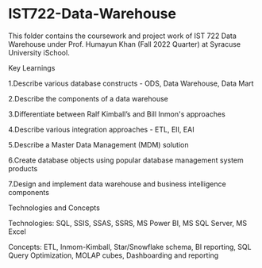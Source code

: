 # IST722-Data-Warehouse
This folder contains the coursework and project work of IST 722 Data Warehouse under Prof. Humayun Khan (Fall 2022 Quarter) at Syracuse University iSchool.

Key Learnings

  1.Describe various database constructs - ODS, Data Warehouse, Data Mart
  
  2.Describe the components of a data warehouse
  
  3.Differentiate between Ralf Kimball’s and Bill Inmon's approaches
  
  4.Describe various integration approaches - ETL, EII, EAI
  
  5.Describe a Master Data Management (MDM) solution
  
  6.Create database objects using popular database management system products
  
  7.Design and implement data warehouse and business intelligence components
  


Technologies and Concepts

Technologies: SQL, SSIS, SSAS, SSRS, MS Power BI, MS SQL Server, MS Excel

Concepts: ETL, Inmom-Kimball, Star/Snowflake schema, BI reporting, SQL Query Optimization, MOLAP cubes, Dashboarding and reporting
